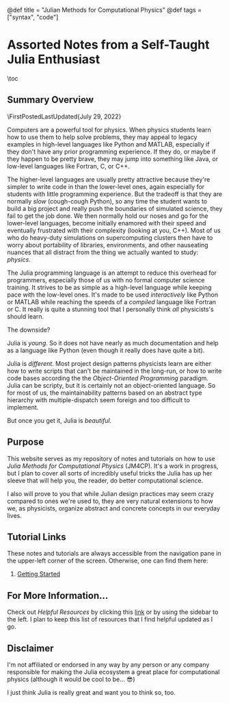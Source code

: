 @def title = "Julian Methods for Computational Physics"
@def tags = ["syntax", "code"]

# Assorted Notes from a Self-Taught Julia Enthusiast

\toc

## Summary Overview

\FirstPostedLastUpdated{July 29, 2022}

Computers are a powerful tool for physics. When physics students learn how to use them to help solve problems, they may appeal to legacy examples in high-level languages like Python and MATLAB, especially if they don't have any prior programming experience. If they do, or maybe if they happen to be pretty brave, they may jump into something like Java, or low-level languages like Fortran, C, or C++.

The higher-level languages are usually pretty attractive because they're simpler to write code in than the lower-level ones, again especially for students with little programming experience. But the tradeoff is that they are normally _slow_ (cough-cough Python), so any time the student wants to build a big project and really push the boundaries of simulated science, they fail to get the job done. We then normally hold our noses and go for the lower-level languages, become initially enamored with their speed and eventually frustrated with their complexity (looking at you, C++). Most of us who do heavy-duty simulations on supercomputing clusters then have to worry about portability of libraries, environments, and other nauseating nuances that all distract from the thing we actually wanted to study: _physics_.

The Julia programming language is an attempt to reduce this overhead for programmers, especially those of us with no formal computer science training. It strives to be as simple as a high-level language while keeping pace with the low-level ones. It's made to be used _interactively_ like Python or MATLAB while reaching the speeds of a _compiled_ language like Fortran or C. It really is quite a stunning tool that I personally think _all_ physicists's should learn.

The downside?

Julia is _young_. So it does not have nearly as much documentation and help as a language like Python (even though it really does have quite a bit).

Julia is _different_. Most project design patterns physicists learn are either how to write scripts that can't be maintained in the long-run, or how to write code bases according the the _Object-Oriented Programming_ paradigm. Julia can be scripty, but it is certainly not an object-oriented language. So for most of us, the maintainability patterns based on an abstract type hierarchy with multiple-dispatch seem foreign and too difficult to implement.

But once you get it, Julia is _beautiful_.

## Purpose

This website serves as my repository of notes and tutorials on how to use _Julia Methods for Computational Physics_ (JM4CP). It's a work in progress, but I plan to cover all sorts of incredibly useful tricks the Julia has up her sleeve that will help you, the reader, do better computational science. 

I also will prove to you that while Julian design practices may seem crazy compared to ones we're used to, they are very natural extensions to how we, as physicists, organize abstract and concrete concepts in our everyday lives.

## Tutorial Links

These notes and tutorials are always accessible from the navigation pane in the upper-left corner of the screen. Otherwise, one can find them here:

1. [Getting Started](/pages/GettingStarted/gettingstarted)

## For More Information...

Check out _Helpful Resources_ by clicking this [link](/pages/helpful_resources) or by using the sidebar to the left. I plan to keep this list of resources that I find helpful updated as I go.

## Disclaimer

I'm not affiliated or endorsed in any way by any person or any company responsible for making the Julia ecosystem a great place for computational physics (although it would be cool to be... :sunglasses:)

I just think Julia is really great and want you to think so, too.
